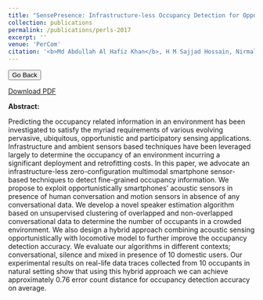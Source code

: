```yaml
---
title: "SensePresence: Infrastructure-less Occupancy Detection for Opportunistic Sensing Applications"
collection: publications
permalink: /publications/perls-2017
excerpt: ''
venue: 'PerCom'
citation: '<b>Md Abdullah Al Hafiz Khan</b>, H M Sajjad Hossain, Nirmalya Roy. In Proceeding of 2015 16th IEEE International Conference on Mobile Data Management'
---
```


<script>
function goBack() {
  window.history.back()
}
</script>

<button onclick="goBack()">Go Back</button>

[Download PDF](https://ahafizk.github.io/files/sensepresence.pdf)

<b>Abstract:</b>

Predicting the occupancy related information in an
environment has been investigated to satisfy the myriad requirements
of various evolving pervasive, ubiquitous, opportunistic and
participatory sensing applications. Infrastructure and ambient
sensors based techniques have been leveraged largely to determine
the occupancy of an environment incurring a significant
deployment and retrofitting costs. In this paper, we advocate
an infrastructure-less zero-configuration multimodal smartphone
sensor-based techniques to detect fine-grained occupancy information.
We propose to exploit opportunistically smartphones’
acoustic sensors in presence of human conversation and motion
sensors in absence of any conversational data. We develop
a novel speaker estimation algorithm based on unsupervised
clustering of overlapped and non-overlapped conversational data
to determine the number of occupants in a crowded environment.
We also design a hybrid approach combining acoustic sensing
opportunistically with locomotive model to further improve the
occupancy detection accuracy. We evaluate our algorithms in
different contexts; conversational, silence and mixed in presence
of 10 domestic users. Our experimental results on real-life data
traces collected from 10 occupants in natural setting show that
using this hybrid approach we can achieve approximately 0.76
error count distance for occupancy detection accuracy on average.